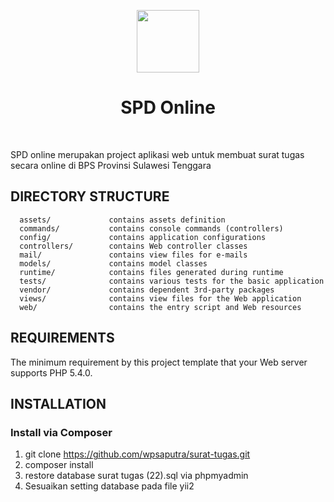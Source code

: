 <p align="center">
    <a href="https://github.com/yiisoft" target="_blank">
        <img src="https://avatars0.githubusercontent.com/u/993323" height="100px">
    </a>
    <h1 align="center">SPD Online</h1>
    <br>
</p>

SPD online merupakan project aplikasi web untuk membuat surat tugas secara online di BPS Provinsi Sulawesi Tenggara

DIRECTORY STRUCTURE
-------------------

      assets/             contains assets definition
      commands/           contains console commands (controllers)
      config/             contains application configurations
      controllers/        contains Web controller classes
      mail/               contains view files for e-mails
      models/             contains model classes
      runtime/            contains files generated during runtime
      tests/              contains various tests for the basic application
      vendor/             contains dependent 3rd-party packages
      views/              contains view files for the Web application
      web/                contains the entry script and Web resources



REQUIREMENTS
------------

The minimum requirement by this project template that your Web server supports PHP 5.4.0.


INSTALLATION
------------

### Install via Composer

1. git clone https://github.com/wpsaputra/surat-tugas.git
2. composer install
3. restore database surat tugas (22).sql via phpmyadmin
4. Sesuaikan setting database pada file yii2